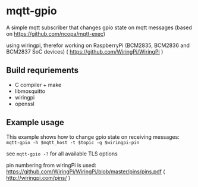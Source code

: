 mqtt-gpio
=========

A simple mqtt subscriber that changes gpio state on mqtt messages
(based on https://github.com/ncopa/mqtt-exec)

using wiringpi, therefor working on RaspberryPi (BCM2835, BCM2836 and BCM2837 SoC devices)
( https://github.com/WiringPi/WiringPi )

Build requriements
------------------
- C compiler + make
- libmosquitto
- wiringpi
- openssl

Example usage
-------------
This example shows how to change gpio state on receiving messages:
`mqtt-gpio -h $mqtt_host -t $topic -g $wiringpi-pin`

see `mqtt-gpio -?` for all available TLS options

pin numbering from wiringPi is used:
https://github.com/WiringPi/WiringPi/blob/master/pins/pins.pdf
( http://wiringpi.com/pins/ )
